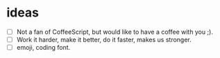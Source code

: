 # ideas
- [ ] Not a fan of CoffeeScript, but would like to have a coffee with you ;).
- [ ] Work it harder, make it better, do it faster, makes us stronger.
- [ ] emoji, coding font.
